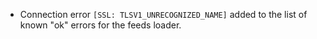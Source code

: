 
- Connection error `[SSL: TLSV1_UNRECOGNIZED_NAME]` added to the list of known "ok" errors for the feeds loader.

